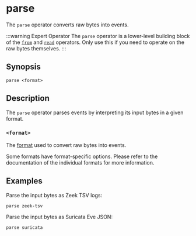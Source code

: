 # parse

The `parse` operator converts raw bytes into events.

:::warning Expert Operator
The `parse` operator is a lower-level building block of the
[`from`](../sources/from.md) and [`read`](../sources/read.md) operators. Only
use this if you need to operate on the raw bytes themselves.
:::

## Synopsis

```
parse <format>
```

## Description

The `parse` operator parses events by interpreting its input bytes in a given
format.

### `<format>`

The [format](../../formats.md) used to convert raw bytes into events.

Some formats have format-specific options. Please refer to the documentation of
the individual formats for more information.

## Examples

Parse the input bytes as Zeek TSV logs:

```
parse zeek-tsv
```

Parse the input bytes as Suricata Eve JSON:

```
parse suricata
```
